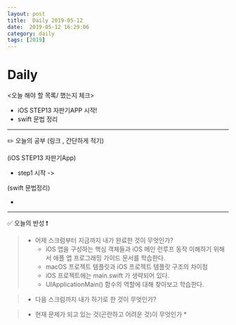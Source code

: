 ```yaml
---
layout: post
title:  Daily 2019-05-12
date:  2019-05-12 16:29:06
category: daily
tags: [2019]
---
```


# Daily

<오늘 해야 할 목록/ 했는지 체크>

- iOS STEP13 자판기APP 시작!
- swift 문법 정리

------

✏️ 오늘의 공부 (링크 , 간단하게 적기)

(iOS STEP13 자판기App)

- step1 시작 ->


(swift 문법정리)

-

------

✅ 오늘의 반성 ❗️

> - 어제 스크럼부터 지금까지 내가 완료한 것이 무엇인가?
>   * iOS 앱을 구성하는 핵심 객체들과 iOS 메인 런루프 동작 이해하기 위해서 애플 앱 프로그래밍 가이드 문서를 학습한다.
>   * macOS 프로젝트 템플릿과 iOS 프로젝트 템플릿 구조의 차이점
>   * iOS 프로젝트에는 main.swift 가 생략되어 있다.
>   * UIApplicationMain() 함수의 역할에 대해 찾아보고 학습한다.

> - 다음 스크럼까지 내가 하기로 한 것이 무엇인가?

> - 현재 문제가 되고 있는 것(곤란하고 어려운 것)이 무엇인가
>   * 